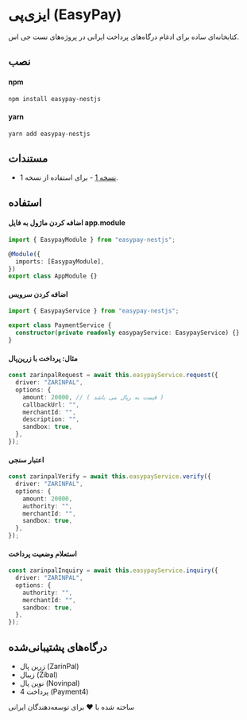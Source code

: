 # ایزی‌پی (EasyPay)

کتابخانه‌ای ساده برای ادغام درگاه‌های پرداخت ایرانی در پروژه‌های نست جی اس.

## نصب

#### npm

```bash
npm install easypay-nestjs
```

#### yarn

```bash
yarn add easypay-nestjs
```

## مستندات

- [نسخه 1](https://github.com/amirghdev/easypay-nestjs/blob/main/v1.md) - برای استفاده از نسخه 1.

## استفاده

#### اضافه کردن ماژول به فایل app.module

```typescript
import { EasypayModule } from "easypay-nestjs";

@Module({
  imports: [EasypayModule],
})
export class AppModule {}
```

#### اضافه کردن سرویس

```typescript
import { EasypayService } from "easypay-nestjs";

export class PaymentService {
  constructor(private readonly easypayService: EasypayService) {}
}
```

#### مثال: پرداخت با زرین‌پال

```typescript
const zarinpalRequest = await this.easypayService.request({
  driver: "ZARINPAL",
  options: {
    amount: 20000, // ( قیمت به ریال می باشد )
    callbackUrl: "",
    merchantId: "",
    description: "",
    sandbox: true,
  },
});
```

#### اعتبار سنجی

```typescript
const zarinpalVerify = await this.easypayService.verify({
  driver: "ZARINPAL",
  options: {
    amount: 20000,
    authority: "",
    merchantId: "",
    sandbox: true,
  },
});
```

#### استعلام وضعیت پرداخت

```typescript
const zarinpalInquiry = await this.easypayService.inquiry({
  driver: "ZARINPAL",
  options: {
    authority: "",
    merchantId: "",
    sandbox: true,
  },
});
```

## درگاه‌های پشتیبانی‌شده

- زرین‌ پال (ZarinPal)
- زیبال (Zibal)
- نوین پال (Novinpal)
- پرداخت 4 (Payment4)

ساخته شده با ❤️ برای توسعه‌دهندگان ایرانی
